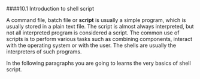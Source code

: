 ####10.1 Introduction to shell script

A command file, batch file or **script** is usually a simple program, which is usually stored in a plain text file. The script is almost always interpreted, but not all interpreted program is considered a script. The common use of scripts is to perform various tasks such as combining components, interact with the operating system or with the user. The shells are usually the interpreters of such programs.

In the following paragraphs you are going to learns the very basics of shell script.
